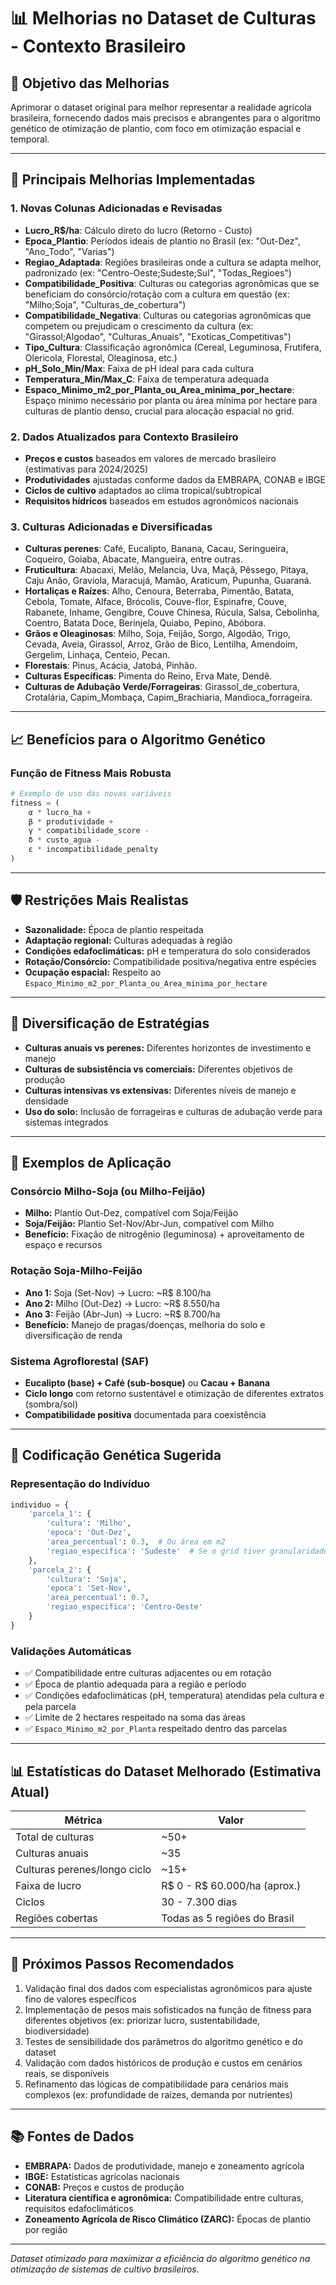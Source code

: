 # 📊 Melhorias no Dataset de Culturas - Contexto Brasileiro

## 🎯 Objetivo das Melhorias

Aprimorar o dataset original para melhor representar a realidade agrícola brasileira, fornecendo dados mais precisos e abrangentes para o algoritmo genético de otimização de plantio, com foco em otimização espacial e temporal.

---

## 🔄 Principais Melhorias Implementadas

### 1. **Novas Colunas Adicionadas e Revisadas**

- **Lucro_R$/ha**: Cálculo direto do lucro (Retorno - Custo)
- **Epoca_Plantio**: Períodos ideais de plantio no Brasil (ex: "Out-Dez", "Ano_Todo", "Varias")
- **Regiao_Adaptada**: Regiões brasileiras onde a cultura se adapta melhor, padronizado (ex: "Centro-Oeste;Sudeste;Sul", "Todas_Regioes")
- **Compatibilidade_Positiva**: Culturas ou categorias agronômicas que se beneficiam do consórcio/rotação com a cultura em questão (ex: "Milho;Soja", "Culturas_de_cobertura")
- **Compatibilidade_Negativa**: Culturas ou categorias agronômicas que competem ou prejudicam o crescimento da cultura (ex: "Girassol;Algodao", "Culturas_Anuais", "Exoticas_Competitivas")
- **Tipo_Cultura**: Classificação agronômica (Cereal, Leguminosa, Frutifera, Olericola, Florestal, Oleaginosa, etc.)
- **pH_Solo_Min/Max**: Faixa de pH ideal para cada cultura
- **Temperatura_Min/Max_C**: Faixa de temperatura adequada
- **Espaco_Minimo_m2_por_Planta_ou_Area_minima_por_hectare**: Espaço mínimo necessário por planta ou área mínima por hectare para culturas de plantio denso, crucial para alocação espacial no grid.

### 2. **Dados Atualizados para Contexto Brasileiro**

- **Preços e custos** baseados em valores de mercado brasileiro (estimativas para 2024/2025)
- **Produtividades** ajustadas conforme dados da EMBRAPA, CONAB e IBGE
- **Ciclos de cultivo** adaptados ao clima tropical/subtropical
- **Requisitos hídricos** baseados em estudos agronômicos nacionais

### 3. **Culturas Adicionadas e Diversificadas**

- **Culturas perenes**: Café, Eucalipto, Banana, Cacau, Seringueira, Coqueiro, Goiaba, Abacate, Mangueira, entre outras.
- **Fruticultura**: Abacaxi, Melão, Melancia, Uva, Maçã, Pêssego, Pitaya, Caju Anão, Graviola, Maracujá, Mamão, Araticum, Pupunha, Guaraná.
- **Hortaliças e Raízes**: Alho, Cenoura, Beterraba, Pimentão, Batata, Cebola, Tomate, Alface, Brócolis, Couve-flor, Espinafre, Couve, Rabanete, Inhame, Gengibre, Couve Chinesa, Rúcula, Salsa, Cebolinha, Coentro, Batata Doce, Berinjela, Quiabo, Pepino, Abóbora.
- **Grãos e Oleaginosas**: Milho, Soja, Feijão, Sorgo, Algodão, Trigo, Cevada, Aveia, Girassol, Arroz, Grão de Bico, Lentilha, Amendoim, Gergelim, Linhaça, Centeio, Pecan.
- **Florestais**: Pinus, Acácia, Jatobá, Pinhão.
- **Culturas Específicas**: Pimenta do Reino, Erva Mate, Dendê.
- **Culturas de Adubação Verde/Forrageiras**: Girassol_de_cobertura, Crotalária, Capim_Mombaça, Capim_Brachiaria, Mandioca_forrageira.

---

## 📈 Benefícios para o Algoritmo Genético

### **Função de Fitness Mais Robusta**

```python
# Exemplo de uso das novas variáveis
fitness = (
    α * lucro_ha +
    β * produtividade +
    γ * compatibilidade_score -
    δ * custo_agua -
    ε * incompatibilidade_penalty
)
```

---

## 🛡️ Restrições Mais Realistas

- **Sazonalidade:** Época de plantio respeitada
- **Adaptação regional:** Culturas adequadas à região
- **Condições edafoclimáticas:** pH e temperatura do solo considerados
- **Rotação/Consórcio:** Compatibilidade positiva/negativa entre espécies
- **Ocupação espacial:** Respeito ao `Espaco_Minimo_m2_por_Planta_ou_Area_minima_por_hectare`

---

## 🌾 Diversificação de Estratégias

- **Culturas anuais vs perenes:** Diferentes horizontes de investimento e manejo
- **Culturas de subsistência vs comerciais:** Diferentes objetivos de produção
- **Culturas intensivas vs extensivas:** Diferentes níveis de manejo e densidade
- **Uso do solo:** Inclusão de forrageiras e culturas de adubação verde para sistemas integrados

---

## 🌱 Exemplos de Aplicação

### Consórcio Milho-Soja (ou Milho-Feijão)

- **Milho:** Plantio Out-Dez, compatível com Soja/Feijão
- **Soja/Feijão:** Plantio Set-Nov/Abr-Jun, compatível com Milho
- **Benefício:** Fixação de nitrogênio (leguminosa) + aproveitamento de espaço e recursos

### Rotação Soja-Milho-Feijão

- **Ano 1:** Soja (Set-Nov) → Lucro: ~R$ 8.100/ha
- **Ano 2:** Milho (Out-Dez) → Lucro: ~R$ 8.550/ha
- **Ano 3:** Feijão (Abr-Jun) → Lucro: ~R$ 8.700/ha
- **Benefício:** Manejo de pragas/doenças, melhoria do solo e diversificação de renda

### Sistema Agroflorestal (SAF)

- **Eucalipto (base) + Café (sub-bosque)** ou **Cacau + Banana**
- **Ciclo longo** com retorno sustentável e otimização de diferentes extratos (sombra/sol)
- **Compatibilidade positiva** documentada para coexistência

---

## 🎲 Codificação Genética Sugerida

### Representação do Indivíduo

```python
individuo = {
    'parcela_1': {
        'cultura': 'Milho',
        'epoca': 'Out-Dez',
        'area_percentual': 0.3,  # Ou área em m2
        'regiao_especifica': 'Sudeste'  # Se o grid tiver granularidade regional
    },
    'parcela_2': {
        'cultura': 'Soja',
        'epoca': 'Set-Nov',
        'area_percentual': 0.7,
        'regiao_especifica': 'Centro-Oeste'
    }
}
```

### Validações Automáticas

- ✅ Compatibilidade entre culturas adjacentes ou em rotação
- ✅ Época de plantio adequada para a região e período
- ✅ Condições edafoclimáticas (pH, temperatura) atendidas pela cultura e pela parcela
- ✅ Limite de 2 hectares respeitado na soma das áreas
- ✅ `Espaco_Minimo_m2_por_Planta` respeitado dentro das parcelas

---

## 📊 Estatísticas do Dataset Melhorado (Estimativa Atual)

| Métrica                | Valor                        |
|------------------------|------------------------------|
| Total de culturas      | ~50+                         |
| Culturas anuais        | ~35                          |
| Culturas perenes/longo ciclo | ~15+                  |
| Faixa de lucro         | R$ 0 - R$ 60.000/ha (aprox.) |
| Ciclos                 | 30 - 7.300 dias              |
| Regiões cobertas       | Todas as 5 regiões do Brasil |

---

## 🚀 Próximos Passos Recomendados

1. Validação final dos dados com especialistas agronômicos para ajuste fino de valores específicos
2. Implementação de pesos mais sofisticados na função de fitness para diferentes objetivos (ex: priorizar lucro, sustentabilidade, biodiversidade)
3. Testes de sensibilidade dos parâmetros do algoritmo genético e do dataset
4. Validação com dados históricos de produção e custos em cenários reais, se disponíveis
5. Refinamento das lógicas de compatibilidade para cenários mais complexos (ex: profundidade de raízes, demanda por nutrientes)

---

## 📚 Fontes de Dados

- **EMBRAPA:** Dados de produtividade, manejo e zoneamento agrícola
- **IBGE:** Estatísticas agrícolas nacionais
- **CONAB:** Preços e custos de produção
- **Literatura científica e agronômica:** Compatibilidade entre culturas, requisitos edafoclimáticos
- **Zoneamento Agrícola de Risco Climático (ZARC):** Épocas de plantio por região

---

_Dataset otimizado para maximizar a eficiência do algoritmo genético na otimização de sistemas de cultivo brasileiros._
